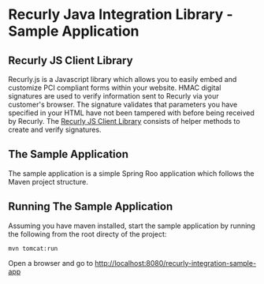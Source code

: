 Recurly Java Integration Library - Sample Application
=====================================================

Recurly JS Client Library
-------------------------

Recurly.js is a Javascript library which allows you to easily embed and customize PCI compliant forms within
your website. HMAC digital signatures are used to verify information sent to Recurly via your customer's browser.
The signature validates that parameters you have specified in your HTML have not been tampered with before
being received by Recurly. The [Recurly JS Client Library](https://github.com/tfoxcroft/recurly_integration)
consists of helper methods to create and verify signatures.


The Sample Application
-----------------------

The sample application is a simple Spring Roo application which follows the Maven project structure.


Running The Sample Application
------------------------------

Assuming you have maven installed, start the sample application by running the following from the root directy of the
project:

    mvn tomcat:run

Open a browser and go to
[http://localhost:8080/recurly-integration-sample-app](http://localhost:8080/recurly-integration-sample-app)